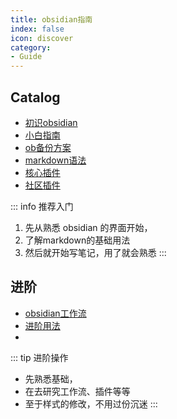 ```yaml
---
title: obsidian指南
index: false
icon: discover
category:
- Guide
---
```


## Catalog
- [初识obsidian](初识obsidian.md)
- [小白指南](小白指南.md)
- [ob备份方案](ob备份方案.md)
- [markdown语法](../markdown/)
- [核心插件](./core-plugins/)
- [社区插件](../community-plugins)

::: info 推荐入门
1. 先从熟悉 obsidian 的界面开始，
2. 了解markdown的基础用法  
3. 然后就开始写笔记，用了就会熟悉
:::

## 进阶
- [obsidian工作流](../workflow)
- [进阶用法](../advanced/advanced)
- 
::: tip 进阶操作
- 先熟悉基础，
- 在去研究工作流、插件等等  
- 至于样式的修改，不用过份沉迷
:::